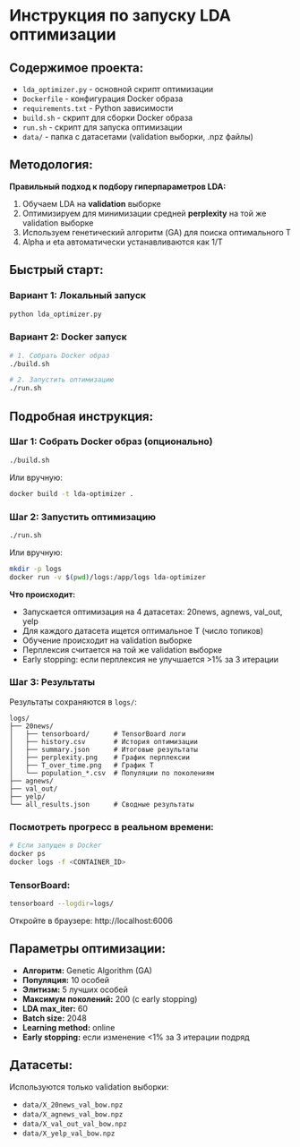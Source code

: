 # Инструкция по запуску LDA оптимизации

## Содержимое проекта:

- `lda_optimizer.py` - основной скрипт оптимизации
- `Dockerfile` - конфигурация Docker образа
- `requirements.txt` - Python зависимости
- `build.sh` - скрипт для сборки Docker образа
- `run.sh` - скрипт для запуска оптимизации
- `data/` - папка с датасетами (validation выборки, .npz файлы)

## Методология:

**Правильный подход к подбору гиперпараметров LDA:**
1. Обучаем LDA на **validation** выборке
2. Оптимизируем для минимизации средней **perplexity** на той же validation выборке
3. Используем генетический алгоритм (GA) для поиска оптимального T
4. Alpha и eta автоматически устанавливаются как 1/T

## Быстрый старт:

### Вариант 1: Локальный запуск

```bash
python lda_optimizer.py
```

### Вариант 2: Docker запуск

```bash
# 1. Собрать Docker образ
./build.sh

# 2. Запустить оптимизацию
./run.sh
```

## Подробная инструкция:

### Шаг 1: Собрать Docker образ (опционально)

```bash
./build.sh
```

Или вручную:
```bash
docker build -t lda-optimizer .
```

### Шаг 2: Запустить оптимизацию

```bash
./run.sh
```

Или вручную:
```bash
mkdir -p logs
docker run -v $(pwd)/logs:/app/logs lda-optimizer
```

**Что происходит:**
- Запускается оптимизация на 4 датасетах: 20news, agnews, val_out, yelp
- Для каждого датасета ищется оптимальное T (число топиков)
- Обучение происходит на validation выборке
- Перплексия считается на той же validation выборке
- Early stopping: если перплексия не улучшается >1% за 3 итерации

### Шаг 3: Результаты

Результаты сохраняются в `logs/`:

```
logs/
├── 20news/
│   ├── tensorboard/      # TensorBoard логи
│   ├── history.csv       # История оптимизации
│   ├── summary.json      # Итоговые результаты
│   ├── perplexity.png    # График перплексии
│   ├── T_over_time.png   # График T
│   └── population_*.csv  # Популяции по поколениям
├── agnews/
├── val_out/
├── yelp/
└── all_results.json      # Сводные результаты
```

### Посмотреть прогресс в реальном времени:

```bash
# Если запущен в Docker
docker ps
docker logs -f <CONTAINER_ID>
```

### TensorBoard:

```bash
tensorboard --logdir=logs/
```

Откройте в браузере: http://localhost:6006

## Параметры оптимизации:

- **Алгоритм:** Genetic Algorithm (GA)
- **Популяция:** 10 особей
- **Элитизм:** 5 лучших особей
- **Максимум поколений:** 200 (с early stopping)
- **LDA max_iter:** 60
- **Batch size:** 2048
- **Learning method:** online
- **Early stopping:** если изменение <1% за 3 итерации подряд

## Датасеты:

Используются только validation выборки:
- `data/X_20news_val_bow.npz`
- `data/X_agnews_val_bow.npz`
- `data/X_val_out_val_bow.npz`
- `data/X_yelp_val_bow.npz`